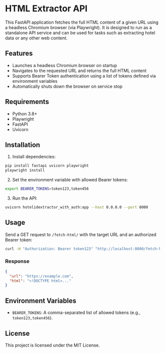 # HTML Extractor API

This FastAPI application fetches the full HTML content of a given URL using a headless Chromium browser (via Playwright). It is designed to run as a standalone API service and can be used for tasks such as extracting hotel data or any other web content.

## Features

- Launches a headless Chromium browser on startup
- Navigates to the requested URL and returns the full HTML content
- Supports Bearer Token authentication using a list of tokens defined via environment variables
- Automatically shuts down the browser on service stop

## Requirements

- Python 3.8+
- Playwright
- FastAPI
- Uvicorn

## Installation

1. Install dependencies:

```bash
pip install fastapi uvicorn playwright
playwright install
```

2. Set the environment variable with allowed Bearer tokens:

```bash
export BEARER_TOKENS=token123,token456
```

3. Run the API:

```bash
uvicorn hotelidextractor_with_auth:app --host 0.0.0.0 --port 8000
```

## Usage

Send a GET request to `/fetch-html/` with the target URL and an authorized Bearer token:

```bash
curl -H "Authorization: Bearer token123" "http://localhost:8000/fetch-html/?url=https://example.com"
```

### Response

```json
{
  "url": "https://example.com",
  "html": "<!DOCTYPE html>..."
}
```

## Environment Variables

- `BEARER_TOKENS`: A comma-separated list of allowed tokens (e.g., `token123,token456`).

## License

This project is licensed under the MIT License.